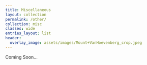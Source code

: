```yaml
---
title: Miscellaneous
layout: collection
permalink: /other/
collection: misc
classes: wide
entries_layout: list
header: 
  overlay_image: assets/images/Mount+VanHoevenberg_crop.jpeg
---
```


Coming Soon...

